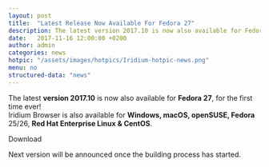 ```yaml
---
layout: post
title:  "Latest Release Now Available For Fedora 27"
description: The latest version 2017.10 is now also available for Fedora 27!
date:   2017-11-16 12:00:00 +0200
author:	admin
categories: news
hotpic: "/assets/images/hotpics/Iridium-hotpic-news.png"
menu: no
structured-data: "news"
---
```


The latest **version 2017.10** is now also available for **Fedora 27**, for the first time ever!    
Iridium Browser is also available for **Windows, macOS, openSUSE, Fedora** 25/26, **Red Hat Enterprise Linux & CentOS**.    

<a id="download-parser2" class="button download" title="download Iridium Browser">Download</a>    

Next version will be announced once the building process has started.